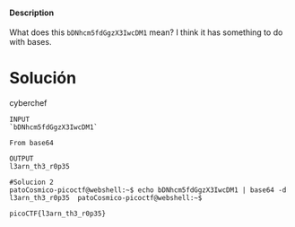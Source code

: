 #### Description

What does this `bDNhcm5fdGgzX3IwcDM1` mean? I think it has something to do with bases.

# Solución
cyberchef 
```
INPUT 
`bDNhcm5fdGgzX3IwcDM1`

From base64

OUTPUT
l3arn_th3_r0p35

#Solucion 2 
patoCosmico-picoctf@webshell:~$ echo bDNhcm5fdGgzX3IwcDM1 | base64 -d
l3arn_th3_r0p35  patoCosmico-picoctf@webshell:~$ 

picoCTF{l3arn_th3_r0p35}
```
